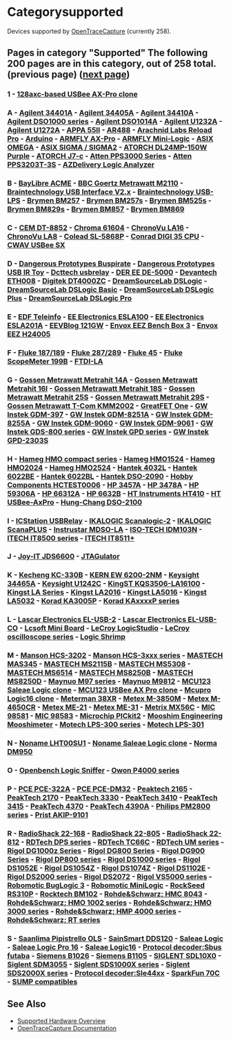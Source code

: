 # Categorysupported

Devices supported by [OpenTraceCapture](OpenTraceCapture.html "OpenTraceCapture") (currently 258). 
## Pages in category "Supported" The following 200 pages are in this category, out of 258 total. (previous page) ([next page](https://OpenTraceLab.org/w/index.php?title=Category:Supported&pagefrom;=Sysclk+AX-Pro#mw-pages "Category:Supported")) 
### 1 \- [128axc-based USBee AX-Pro clone](128axc-based_USBee_AX-Pro_clone.html "128axc-based USBee AX-Pro clone") 
### A \- [Agilent 34401A](Agilent_34401A.html "Agilent 34401A") \- [Agilent 34405A](Agilent_34405A.html "Agilent 34405A") \- [Agilent 34410A](Agilent_34410A.html "Agilent 34410A") \- [Agilent DSO1000 series](Agilent_DSO1000_series.html "Agilent DSO1000 series") \- [Agilent DSO1014A](Agilent_DSO1014A.html "Agilent DSO1014A") \- [Agilent U1232A](Agilent_U1232A.html "Agilent U1232A") \- [Agilent U1272A](Agilent_U1272A.html "Agilent U1272A") \- [APPA 55II](APPA_55II.html "APPA 55II") \- [AR488](AR488.html "AR488") \- [Arachnid Labs Reload Pro](Arachnid_Labs_Reload_Pro.html "Arachnid Labs Reload Pro") \- [Arduino](Arduino.html "Arduino") \- [ARMFLY AX-Pro](ARMFLY_AX-Pro.html "ARMFLY AX-Pro") \- [ARMFLY Mini-Logic](ARMFLY_Mini-Logic.html "ARMFLY Mini-Logic") \- [ASIX OMEGA](ASIX_OMEGA.html "ASIX OMEGA") \- [ASIX SIGMA / SIGMA2](ASIX_SIGMA_/_SIGMA2.html "ASIX SIGMA / SIGMA2") \- [ATORCH DL24MP-150W Purple](ATORCH_DL24MP-150W_Purple.html "ATORCH DL24MP-150W Purple") \- [ATORCH J7-c](ATORCH_J7-c.html "ATORCH J7-c") \- [Atten PPS3000 Series](Atten_PPS3000_Series.html "Atten PPS3000 Series") \- [Atten PPS3203T-3S](Atten_PPS3203T-3S.html "Atten PPS3203T-3S") \- [AZDelivery Logic Analyzer](AZDelivery_Logic_Analyzer.html "AZDelivery Logic Analyzer") 
### B \- [BayLibre ACME](BayLibre_ACME.html "BayLibre ACME") \- [BBC Goertz Metrawatt M2110](BBC_Goertz_Metrawatt_M2110.html "BBC Goertz Metrawatt M2110") \- [Braintechnology USB Interface V2.x](Braintechnology_USB_Interface_V2.x.html "Braintechnology USB Interface V2.x") \- [Braintechnology USB-LPS](Braintechnology_USB-LPS.html "Braintechnology USB-LPS") \- [Brymen BM257](Brymen_BM257.html "Brymen BM257") \- [Brymen BM257s](Brymen_BM257s.html "Brymen BM257s") \- [Brymen BM525s](Brymen_BM525s.html "Brymen BM525s") \- [Brymen BM829s](Brymen_BM829s.html "Brymen BM829s") \- [Brymen BM857](Brymen_BM857.html "Brymen BM857") \- [Brymen BM869](Brymen_BM869.html "Brymen BM869") 
### C \- [CEM DT-8852](CEM_DT-8852.html "CEM DT-8852") \- [Chroma 61604](Chroma_61604.html "Chroma 61604") \- [ChronoVu LA16](ChronoVu_LA16.html "ChronoVu LA16") \- [ChronoVu LA8](ChronoVu_LA8.html "ChronoVu LA8") \- [Colead SL-5868P](Colead_SL-5868P.html "Colead SL-5868P") \- [Conrad DIGI 35 CPU](Conrad_DIGI_35_CPU.html "Conrad DIGI 35 CPU") \- [CWAV USBee SX](CWAV_USBee_SX.html "CWAV USBee SX") 
### D \- [Dangerous Prototypes Buspirate](Dangerous_Prototypes_Buspirate.html "Dangerous Prototypes Buspirate") \- [Dangerous Prototypes USB IR Toy](Dangerous_Prototypes_USB_IR_Toy.html "Dangerous Prototypes USB IR Toy") \- [Dcttech usbrelay](Dcttech_usbrelay.html "Dcttech usbrelay") \- [DER EE DE-5000](DER_EE_DE-5000.html "DER EE DE-5000") \- [Devantech ETH008](Devantech_ETH008.html "Devantech ETH008") \- [Digitek DT4000ZC](Digitek_DT4000ZC.html "Digitek DT4000ZC") \- [DreamSourceLab DSLogic](DreamSourceLab_DSLogic.html "DreamSourceLab DSLogic") \- [DreamSourceLab DSLogic Basic](DreamSourceLab_DSLogic_Basic.html "DreamSourceLab DSLogic Basic") \- [DreamSourceLab DSLogic Plus](DreamSourceLab_DSLogic_Plus.html "DreamSourceLab DSLogic Plus") \- [DreamSourceLab DSLogic Pro](DreamSourceLab_DSLogic_Pro.html "DreamSourceLab DSLogic Pro") 
### E \- [EDF Teleinfo](EDF_Teleinfo.html "EDF Teleinfo") \- [EE Electronics ESLA100](EE_Electronics_ESLA100.html "EE Electronics ESLA100") \- [EE Electronics ESLA201A](EE_Electronics_ESLA201A.html "EE Electronics ESLA201A") \- [EEVBlog 121GW](EEVBlog_121GW.html "EEVBlog 121GW") \- [Envox EEZ Bench Box 3](Envox_EEZ_Bench_Box_3.html "Envox EEZ Bench Box 3") \- [Envox EEZ H24005](Envox_EEZ_H24005.html "Envox EEZ H24005") 
### F \- [Fluke 187/189](Fluke_187/189.html "Fluke 187/189") \- [Fluke 287/289](Fluke_287/289.html "Fluke 287/289") \- [Fluke 45](Fluke_45.html "Fluke 45") \- [Fluke ScopeMeter 199B](Fluke_ScopeMeter_199B.html "Fluke ScopeMeter 199B") \- [FTDI-LA](FTDI-LA.html "FTDI-LA") 
### G \- [Gossen Metrawatt Metrahit 14A](Gossen_Metrawatt_Metrahit_14A.html "Gossen Metrawatt Metrahit 14A") \- [Gossen Metrawatt Metrahit 16I](Gossen_Metrawatt_Metrahit_16I.html "Gossen Metrawatt Metrahit 16I") \- [Gossen Metrawatt Metrahit 18S](Gossen_Metrawatt_Metrahit_18S.html "Gossen Metrawatt Metrahit 18S") \- [Gossen Metrawatt Metrahit 25S](Gossen_Metrawatt_Metrahit_25S.html "Gossen Metrawatt Metrahit 25S") \- [Gossen Metrawatt Metrahit 29S](Gossen_Metrawatt_Metrahit_29S.html "Gossen Metrawatt Metrahit 29S") \- [Gossen Metrawatt T-Com KMM2002](Gossen_Metrawatt_T-Com_KMM2002.html "Gossen Metrawatt T-Com KMM2002") \- [GreatFET One](GreatFET_One.html "GreatFET One") \- [GW Instek GDM-397](GW_Instek_GDM-397.html "GW Instek GDM-397") \- [GW Instek GDM-8251A](GW_Instek_GDM-8251A.html "GW Instek GDM-8251A") \- [GW Instek GDM-8255A](GW_Instek_GDM-8255A.html "GW Instek GDM-8255A") \- [GW Instek GDM-9060](GW_Instek_GDM-9060.html "GW Instek GDM-9060") \- [GW Instek GDM-9061](GW_Instek_GDM-9061.html "GW Instek GDM-9061") \- [GW Instek GDS-800 series](GW_Instek_GDS-800_series.html "GW Instek GDS-800 series") \- [GW Instek GPD series](GW_Instek_GPD_series.html "GW Instek GPD series") \- [GW Instek GPD-2303S](GW_Instek_GPD-2303S.html "GW Instek GPD-2303S") 
### H \- [Hameg HMO compact series](Hameg_HMO_compact_series.html "Hameg HMO compact series") \- [Hameg HMO1524](Hameg_HMO1524.html "Hameg HMO1524") \- [Hameg HMO2024](Hameg_HMO2024.html "Hameg HMO2024") \- [Hameg HMO2524](Hameg_HMO2524.html "Hameg HMO2524") \- [Hantek 4032L](Hantek_4032L.html "Hantek 4032L") \- [Hantek 6022BE](Hantek_6022BE.html "Hantek 6022BE") \- [Hantek 6022BL](Hantek_6022BL.html "Hantek 6022BL") \- [Hantek DSO-2090](Hantek_DSO-2090.html "Hantek DSO-2090") \- [Hobby Components HCTEST0006](Hobby_Components_HCTEST0006.html "Hobby Components HCTEST0006") \- [HP 3457A](HP_3457A.html "HP 3457A") \- [HP 3478A](HP_3478A.html "HP 3478A") \- [HP 59306A](HP_59306A.html "HP 59306A") \- [HP 66312A](HP_66312A.html "HP 66312A") \- [HP 6632B](HP_6632B.html "HP 6632B") \- [HT Instruments HT410](HT_Instruments_HT410.html "HT Instruments HT410") \- [HT USBee-AxPro](HT_USBee-AxPro.html "HT USBee-AxPro") \- [Hung-Chang DSO-2100](Hung-Chang_DSO-2100.html "Hung-Chang DSO-2100") 
### I \- [ICStation USBRelay](ICStation_USBRelay.html "ICStation USBRelay") \- [IKALOGIC Scanalogic-2](IKALOGIC_Scanalogic-2.html "IKALOGIC Scanalogic-2") \- [IKALOGIC ScanaPLUS](IKALOGIC_ScanaPLUS.html "IKALOGIC ScanaPLUS") \- [Instrustar MDSO-LA](Instrustar_MDSO-LA.html "Instrustar MDSO-LA") \- [ISO-TECH IDM103N](ISO-TECH_IDM103N.html "ISO-TECH IDM103N") \- [ITECH IT8500 series](ITECH_IT8500_series.html "ITECH IT8500 series") \- [ITECH IT8511+](ITECH_IT8511+.html "ITECH IT8511+") 
### J \- [Joy-IT JDS6600](Joy-IT_JDS6600.html "Joy-IT JDS6600") \- [JTAGulator](JTAGulator.html "JTAGulator") 
### K \- [Kecheng KC-330B](Kecheng_KC-330B.html "Kecheng KC-330B") \- [KERN EW 6200-2NM](KERN_EW_6200-2NM.html "KERN EW 6200-2NM") \- [Keysight 34465A](Keysight_34465A.html "Keysight 34465A") \- [Keysight U1242C](Keysight_U1242C.html "Keysight U1242C") \- [KingST KQS3506-LA16100](KingST_KQS3506-LA16100.html "KingST KQS3506-LA16100") \- [Kingst LA Series](Kingst_LA_Series.html "Kingst LA Series") \- [Kingst LA2016](Kingst_LA2016.html "Kingst LA2016") \- [Kingst LA5016](Kingst_LA5016.html "Kingst LA5016") \- [Kingst LA5032](Kingst_LA5032.html "Kingst LA5032") \- [Korad KA3005P](Korad_KA3005P.html "Korad KA3005P") \- [Korad KAxxxxP series](Korad_KAxxxxP_series.html "Korad KAxxxxP series") 
### L \- [Lascar Electronics EL-USB-2](Lascar_Electronics_EL-USB-2.html "Lascar Electronics EL-USB-2") \- [Lascar Electronics EL-USB-CO](Lascar_Electronics_EL-USB-CO.html "Lascar Electronics EL-USB-CO") \- [Lcsoft Mini Board](Lcsoft_Mini_Board.html "Lcsoft Mini Board") \- [LeCroy LogicStudio](LeCroy_LogicStudio.html "LeCroy LogicStudio") \- [LeCroy oscilloscope series](LeCroy_oscilloscope_series.html "LeCroy oscilloscope series") \- [Logic Shrimp](Logic_Shrimp.html "Logic Shrimp") 
### M \- [Manson HCS-3202](Manson_HCS-3202.html "Manson HCS-3202") \- [Manson HCS-3xxx series](Manson_HCS-3xxx_series.html "Manson HCS-3xxx series") \- [MASTECH MAS345](MASTECH_MAS345.html "MASTECH MAS345") \- [MASTECH MS2115B](MASTECH_MS2115B.html "MASTECH MS2115B") \- [MASTECH MS5308](MASTECH_MS5308.html "MASTECH MS5308") \- [MASTECH MS6514](MASTECH_MS6514.html "MASTECH MS6514") \- [MASTECH MS8250B](MASTECH_MS8250B.html "MASTECH MS8250B") \- [MASTECH MS8250D](MASTECH_MS8250D.html "MASTECH MS8250D") \- [Maynuo M97 series](Maynuo_M97_series.html "Maynuo M97 series") \- [Maynuo M9812](Maynuo_M9812.html "Maynuo M9812") \- [MCU123 Saleae Logic clone](MCU123_Saleae_Logic_clone.html "MCU123 Saleae Logic clone") \- [MCU123 USBee AX Pro clone](MCU123_USBee_AX_Pro_clone.html "MCU123 USBee AX Pro clone") \- [Mcupro Logic16 clone](Mcupro_Logic16_clone.html "Mcupro Logic16 clone") \- [Meterman 38XR](Meterman_38XR.html "Meterman 38XR") \- [Metex M-3850M](Metex_M-3850M.html "Metex M-3850M") \- [Metex M-4650CR](Metex_M-4650CR.html "Metex M-4650CR") \- [Metex ME-21](Metex_ME-21.html "Metex ME-21") \- [Metex ME-31](Metex_ME-31.html "Metex ME-31") \- [Metrix MX56C](Metrix_MX56C.html "Metrix MX56C") \- [MIC 98581](MIC_98581.html "MIC 98581") \- [MIC 98583](MIC_98583.html "MIC 98583") \- [Microchip PICkit2](Microchip_PICkit2.html "Microchip PICkit2") \- [Mooshim Engineering Mooshimeter](Mooshim_Engineering_Mooshimeter.html "Mooshim Engineering Mooshimeter") \- [Motech LPS-300 series](Motech_LPS-300_series.html "Motech LPS-300 series") \- [Motech LPS-301](Motech_LPS-301.html "Motech LPS-301") 
### N \- [Noname LHT00SU1](Noname_LHT00SU1.html "Noname LHT00SU1") \- [Noname Saleae Logic clone](Noname_Saleae_Logic_clone.html "Noname Saleae Logic clone") \- [Norma DM950](Norma_DM950.html "Norma DM950") 
### O \- [Openbench Logic Sniffer](Openbench_Logic_Sniffer.html "Openbench Logic Sniffer") \- [Owon P4000 series](Owon_P4000_series.html "Owon P4000 series") 
### P \- [PCE PCE-322A](PCE_PCE-322A.html "PCE PCE-322A") \- [PCE PCE-DM32](PCE_PCE-DM32.html "PCE PCE-DM32") \- [Peaktech 2165](Peaktech_2165.html "Peaktech 2165") \- [PeakTech 2170](PeakTech_2170.html "PeakTech 2170") \- [PeakTech 3330](PeakTech_3330.html "PeakTech 3330") \- [PeakTech 3410](PeakTech_3410.html "PeakTech 3410") \- [PeakTech 3415](PeakTech_3415.html "PeakTech 3415") \- [PeakTech 4370](PeakTech_4370.html "PeakTech 4370") \- [PeakTech 4390A](PeakTech_4390A.html "PeakTech 4390A") \- [Philips PM2800 series](Philips_PM2800_series.html "Philips PM2800 series") \- [Prist AKIP-9101](Prist_AKIP-9101.html "Prist AKIP-9101") 
### R \- [RadioShack 22-168](RadioShack_22-168.html "RadioShack 22-168") \- [RadioShack 22-805](RadioShack_22-805.html "RadioShack 22-805") \- [RadioShack 22-812](RadioShack_22-812.html "RadioShack 22-812") \- [RDTech DPS series](RDTech_DPS_series.html "RDTech DPS series") \- [RDTech TC66C](RDTech_TC66C.html "RDTech TC66C") \- [RDTech UM series](RDTech_UM_series.html "RDTech UM series") \- [Rigol DG1000z Series](Rigol_DG1000z_Series.html "Rigol DG1000z Series") \- [Rigol DG800 Series](Rigol_DG800_Series.html "Rigol DG800 Series") \- [Rigol DG900 Series](Rigol_DG900_Series.html "Rigol DG900 Series") \- [Rigol DP800 series](Rigol_DP800_series.html "Rigol DP800 series") \- [Rigol DS1000 series](Rigol_DS1000_series.html "Rigol DS1000 series") \- [Rigol DS1052E](Rigol_DS1052E.html "Rigol DS1052E") \- [Rigol DS1054Z](Rigol_DS1054Z.html "Rigol DS1054Z") \- [Rigol DS1074Z](Rigol_DS1074Z.html "Rigol DS1074Z") \- [Rigol DS1102E](Rigol_DS1102E.html "Rigol DS1102E") \- [Rigol DS2000 series](Rigol_DS2000_series.html "Rigol DS2000 series") \- [Rigol DS2072](Rigol_DS2072.html "Rigol DS2072") \- [Rigol VS5000 series](Rigol_VS5000_series.html "Rigol VS5000 series") \- [Robomotic BugLogic 3](Robomotic_BugLogic_3.html "Robomotic BugLogic 3") \- [Robomotic MiniLogic](Robomotic_MiniLogic.html "Robomotic MiniLogic") \- [RockSeed RS310P](RockSeed_RS310P.html "RockSeed RS310P") \- [Rocktech BM102](Rocktech_BM102.html "Rocktech BM102") \- [Rohde&Schwarz; HMC 8043](Rohde&Schwarz;_HMC_8043.html "Rohde&Schwarz; HMC 8043") \- [Rohde&Schwarz; HMO 1002 series](Rohde&Schwarz;_HMO_1002_series.html "Rohde&Schwarz; HMO 1002 series") \- [Rohde&Schwarz; HMO 3000 series](Rohde&Schwarz;_HMO_3000_series.html "Rohde&Schwarz; HMO 3000 series") \- [Rohde&Schwarz; HMP 4000 series](Rohde&Schwarz;_HMP_4000_series.html "Rohde&Schwarz; HMP 4000 series") \- [Rohde&Schwarz; RT series](Rohde&Schwarz;_RT_series.html "Rohde&Schwarz; RT series") 
### S \- [Saanlima Pipistrello OLS](Saanlima_Pipistrello_OLS.html "Saanlima Pipistrello OLS") \- [SainSmart DDS120](SainSmart_DDS120.html "SainSmart DDS120") \- [Saleae Logic](Saleae_Logic.html "Saleae Logic") \- [Saleae Logic Pro 16](Saleae_Logic_Pro_16.html "Saleae Logic Pro 16") \- [Saleae Logic16](Saleae_Logic16.html "Saleae Logic16") \- [Protocol decoder:Sbus futaba](./Protocol_decoder:Sbus_futaba.html "Protocol decoder:Sbus futaba") \- [Siemens B1026](Siemens_B1026.html "Siemens B1026") \- [Siemens B1105](Siemens_B1105.html "Siemens B1105") \- [SIGLENT SDL10X0](SIGLENT_SDL10X0.html "SIGLENT SDL10X0") \- [Siglent SDM3055](Siglent_SDM3055.html "Siglent SDM3055") \- [Siglent SDS1000X series](Siglent_SDS1000X_series.html "Siglent SDS1000X series") \- [Siglent SDS2000X series](Siglent_SDS2000X_series.html "Siglent SDS2000X series") \- [Protocol decoder:Sle44xx](./Protocol_decoder:Sle44xx.html "Protocol decoder:Sle44xx") \- [SparkFun 70C](SparkFun_70C.html "SparkFun 70C") \- [SUMP compatibles](SUMP_compatibles.html "SUMP compatibles")

## See Also
- [Supported Hardware Overview](../supported-hardware.md)
- [OpenTraceCapture Documentation](../../opentracecapture/overview.md)
